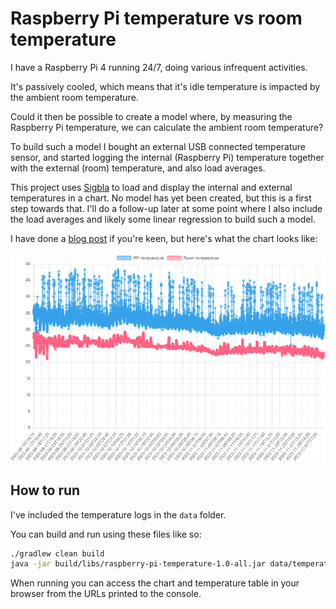# Raspberry Pi temperature vs room temperature

I have a Raspberry Pi 4 running 24/7, doing various infrequent activities.

It's passively cooled, which means that it's idle temperature is impacted by the ambient room
temperature.

Could it then be possible to create a model where, by measuring the Raspberry Pi temperature,
we can calculate the ambient room temperature?

To build such a model I bought an external USB connected temperature sensor, and started logging
the internal (Raspberry Pi) temperature together with the external (room) temperature, and also load averages.

This project uses [Sigbla](https://sigbla.app) to load and display the internal and external
temperatures in a chart. No model has yet been created, but this is a first step towards that. I'll do a follow-up
later at some point where I also include the load averages and likely some linear regression to build such a model.

I have done a [blog post](https://blog.cfelde.com/2023/12/raspberry-pi-vs-room-temp/) if you're keen, but here's what
the chart looks like:

![Temperature chart](chart.png)

## How to run

I've included the temperature logs in the `data` folder.

You can build and run using these files like so:

``` sh
./gradlew clean build
java -jar build/libs/raspberry-pi-temperature-1.0-all.jar data/temperature.log data/outside_temp.log
```

When running you can access the chart and temperature table in your browser from the URLs printed to the console.
